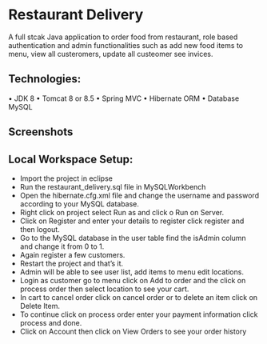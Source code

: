# Restaurant Delivery
A full stcak Java application to order food from restaurant, role based authentication and admin functionalities such as add new food items to menu, view all custeromers, update all custeomer see invices.

## Technologies: 
•	JDK 8
•	Tomcat 8 or 8.5
•	Spring MVC
•	Hibernate ORM
•	Database MySQL

## Screenshots

## Local Workspace Setup:
*	Import the project in eclipse
*	Run the restaurant_delivery.sql file in MySQLWorkbench
*	Open the hibernate.cfg.xml file and change the username and password according to your MySQL database.
*	Right click on project select Run as and click o Run on Server.
*	Click on Register and enter your details to register click register and then logout.
*	Go to the MySQL database in the user table find the isAdmin column and change it from 0 to 1.
*	Again register a few customers.
*	Restart the project and that’s it.
*	Admin will be able to see user list, add items to menu edit locations.
*	Login as customer go to menu click on Add to order and the click on process order then select location to see your cart.
*	In cart to cancel order click on cancel order or to delete an item click on Delete Item.
*	To continue click on process order enter your payment information click process and done.
* Click on Account then click on View Orders to see your order history

